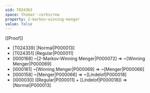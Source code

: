 ```yaml
---
uid: T024363
space: thomas'-corkscrew
property: 2-markov-winning-menger
value: false
---
```

[[Proof]]

* [T024339] [Normal|P000013]
* [T024351] [Regular|P000011]
* [I000168] ~[2-Markov-Winning Menger|P000072] => ~[Winning Menger|P000069]
* [I000161] ~[Winning Menger|P000069] => ~[Menger|P000066]
* [I000158] ~[Menger|P000066] => ~[Lindelof|P000018]
* [I000030] ([Regular|P000011] + [Lindelof|P000018]) => [Normal|P000013]

